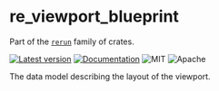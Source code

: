 # re_viewport_blueprint

Part of the [`rerun`](https://github.com/rerun-io/rerun) family of crates.

[![Latest version](https://img.shields.io/crates/v/re_viewport_blueprint.svg)](https://crates.io/crates/re_viewport_blueprint?speculative-link)
[![Documentation](https://docs.rs/re_viewport_blueprint/badge.svg)](https://docs.rs/re_viewport_blueprint?speculative-link)
![MIT](https://img.shields.io/badge/license-MIT-blue.svg)
![Apache](https://img.shields.io/badge/license-Apache-blue.svg)

The data model describing the layout of the viewport. 
